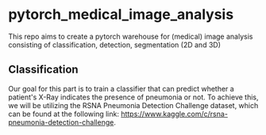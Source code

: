 # pytorch_medical_image_analysis

This repo aims to create a pytorch warehouse for (medical) image analysis consisting of classification, detection, segmentation (2D and 3D)

## Classification

Our goal for this part is to train a classifier that can predict whether a patient's X-Ray indicates the presence of pneumonia or not. To achieve this, we will be utilizing the RSNA Pneumonia Detection Challenge dataset, which can be found at the following link: https://www.kaggle.com/c/rsna-pneumonia-detection-challenge.
